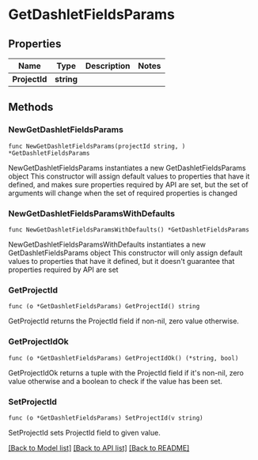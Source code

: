 # GetDashletFieldsParams

## Properties

Name | Type | Description | Notes
------------ | ------------- | ------------- | -------------
**ProjectId** | **string** |  | 

## Methods

### NewGetDashletFieldsParams

`func NewGetDashletFieldsParams(projectId string, ) *GetDashletFieldsParams`

NewGetDashletFieldsParams instantiates a new GetDashletFieldsParams object
This constructor will assign default values to properties that have it defined,
and makes sure properties required by API are set, but the set of arguments
will change when the set of required properties is changed

### NewGetDashletFieldsParamsWithDefaults

`func NewGetDashletFieldsParamsWithDefaults() *GetDashletFieldsParams`

NewGetDashletFieldsParamsWithDefaults instantiates a new GetDashletFieldsParams object
This constructor will only assign default values to properties that have it defined,
but it doesn't guarantee that properties required by API are set

### GetProjectId

`func (o *GetDashletFieldsParams) GetProjectId() string`

GetProjectId returns the ProjectId field if non-nil, zero value otherwise.

### GetProjectIdOk

`func (o *GetDashletFieldsParams) GetProjectIdOk() (*string, bool)`

GetProjectIdOk returns a tuple with the ProjectId field if it's non-nil, zero value otherwise
and a boolean to check if the value has been set.

### SetProjectId

`func (o *GetDashletFieldsParams) SetProjectId(v string)`

SetProjectId sets ProjectId field to given value.



[[Back to Model list]](../README.md#documentation-for-models) [[Back to API list]](../README.md#documentation-for-api-endpoints) [[Back to README]](../README.md)


